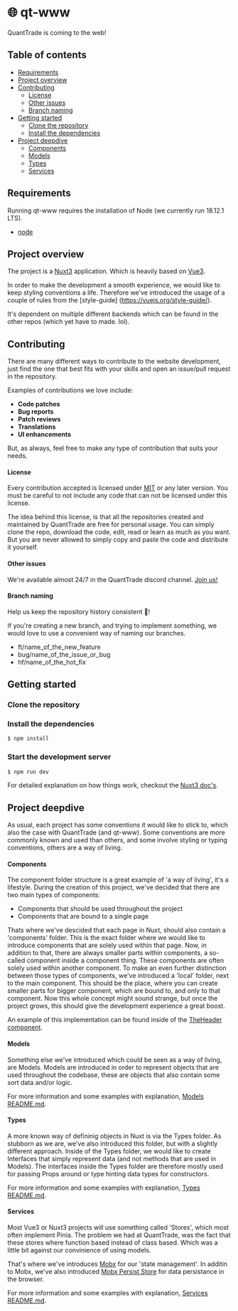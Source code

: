 # 🌐 qt-www

QuantTrade is coming to the web!

## Table of contents

- [Requirements](#requirements)
- [Project overview](#project-overview)
- [Contributing](#contributing)
    + [License](#license)
    + [Other issues](#other-issues)
    + [Branch naming](#branch-naming)
- [Getting started](#getting-started)
    + [Clone the repository](#clone-the-repository)
    + [Install the dependencies](#install-the-dependencies)
- [Project deepdive](#project-deepdive)
    + [Components](#components)
    + [Models](#models)
    + [Types](#types)
    + [Services](#services)

## Requirements
Running qt-www requires the installation of Node (we currently run 18.12.1 LTS).

* [node](https://nodejs.org/en/)

## Project overview

The project is a [Nuxt3](https://nuxt.com/) application.
Which is heavily based on [Vue3](https://vuejs.org/).

In order to make the development a smooth experience, we would like to keep styling conventions a life.
Therefore we've introduced the usage of a couple of rules from the [style-guide] (https://vuejs.org/style-guide/).
 
It's dependent on multiple different backends which can be found in the other repos (which yet have to made. lol).

## Contributing

There are many different ways to contribute to the website development, just find the one that best fits with your skills and open an issue/pull request in the repository.

Examples of contributions we love include:

- **Code patches**
- **Bug reports**
- **Patch reviews**
- **Translations**
- **UI enhancements**

But, as always, feel free to make any type of contribution that suits your needs.

#### License

Every contribution accepted is licensed under [MIT](https://opensource.org/licenses/MIT) or any later version.
You must be careful to not include any code that can not be licensed under this license.

The idea behind this license, is that all the repositories created and maintained by QuantTrade are free for personal usage.
You can simply clone the repo, download the code, edit, read or learn as much as you want. But you are never allowed to simply copy
and paste the code and distribute it yourself. 

#### Other issues

We're available almost 24/7 in the QuantTrade discord channel. [Join us!](https://discord.com/invite/ScBc9ee3mx)

#### Branch naming

Help us keep the repository history consistent 🙏!

If you're creating a new branch, and trying to implement something, we would love to use a convenient way of naming our branches.

- ft/name_of_the_new_feature
- bug/name_of_the_issue_or_bug
- hf/name_of_the_hot_fix

## Getting started

### Clone the repository


### Install the dependencies

``` bash
$ npm install
```

### Start the development server


``` bash
$ npm run dev
```

For detailed explanation on how things work, checkout the [Nuxt3 doc's](https://nuxt.com/).


## Project deepdive

As usual, each project has some conventions it would like to stick to, which also the case with QuantTrade (and qt-www).
Some conventions are more commonly known and used than others, and some involve styling or typing conventions, others are a way of living.


#### Components
The component folder structure is a great example of 'a way of living', it's a lifestyle.
During the creation of this project, we've decided that there are two main types of components:

- Components that should be used throughout the project
- Components that are bound to a single page

Thats where we've descided that each page in Nuxt, should also contain a 'components' folder. This is the exact folder where we
would like to introduce components that are solely used within that page.
Now, in addition to that, there are always smaller parts within components, a so-called component inside a component thing.
These components are often solely used within another component. To make an even further distinction between those types of components,
we've introduced a 'local' folder, next to the main component. This should be the place, where you can create smaller parts for bigger component, which are bound to, and only to that component.
Now this whole concept might sound strange, but once the project grows, this should give the development experience a great boost.

An example of this implementation can be found inside of the [TheHeader component](https://github.com/QuantTrade-io/qt-www/tree/dev/components/header).


#### Models
Something else we've introduced which could be seen as a way of living, are Models.
Models are introduced in order to represent objects that are used throughout the codebase, these are objects that also contain some sort data and/or logic.

For more information and some examples with explanation, [Models README.md](https://github.com/QuantTrade-io/qt-www/tree/dev/models).


#### Types
A more known way of defininig objects in Nuxt is via the Types folder. As stubborn as we are, we've also introduced this folder, but with a slightly different approach. Inside of the Types folder, we would like to create Interfaces that simply represent data (and not methods that are used in Models). The interfaces inside the Types folder are therefore mostly used for passing Props around or type hinting data types for constructors.

For more information and some examples with explanation, [Types README.md](https://github.com/QuantTrade-io/qt-www/tree/dev/types).


#### Services
Most Vue3 or Nuxt3 projects will use something called 'Stores', which most often implement Pinia.
The problem we had at QuantTrade, was the fact that these stores where function based instead of class based.
Which was a little bit against our convinience of using models.

That's where we've introduces [Mobx](https://mobx.js.org/README.html) for our 'state management'.
In additin to Mobx, we've also introduced [Mobx Persist Store](https://github.com/quarrant/mobx-persist-store) for data persistance in the browser.

For more information and some examples with explanation, [Services README.md](https://github.com/QuantTrade-io/qt-www/tree/dev/services).

